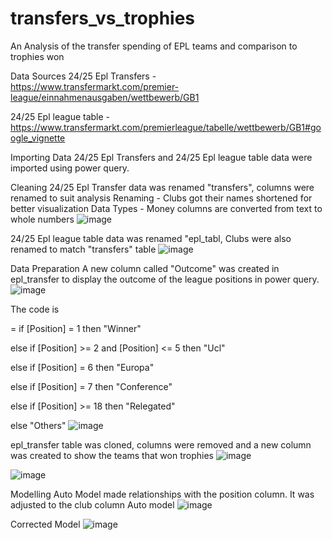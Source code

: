 # transfers_vs_trophies
An Analysis of the transfer spending of EPL teams and comparison to trophies won


Data Sources
24/25 Epl Transfers - https://www.transfermarkt.com/premier-league/einnahmenausgaben/wettbewerb/GB1

24/25 Epl league table - https://www.transfermarkt.com/premierleague/tabelle/wettbewerb/GB1#google_vignette

Importing Data
24/25 Epl Transfers and 24/25 Epl league table data were imported using power query. 

Cleaning
24/25 Epl Transfer data was renamed "transfers", columns were renamed to suit analysis
Renaming - Clubs got their names shortened for better visualization
Data Types - Money columns are converted from text to whole numbers
![image](https://github.com/user-attachments/assets/11cd70d0-de01-41d6-9aba-6025f603d604)

24/25 Epl league table data was renamed "epl_tabl, Clubs were also renamed to match "transfers" table
![image](https://github.com/user-attachments/assets/a92dda9e-616f-45b2-8450-17244c229fef)


Data Preparation
A new column called "Outcome" was created in epl_transfer to display the outcome of the league positions in power query.
![image](https://github.com/user-attachments/assets/bd321aa9-4431-4663-994d-565b1fb4b3ab)

The code is 

= if [Position] = 1 then "Winner"

else if [Position] >= 2 and [Position] <= 5 then "Ucl"

else if [Position] = 6 then "Europa"

else if [Position] = 7 then "Conference"

else if [Position] >= 18 then "Relegated"

else "Others"
![image](https://github.com/user-attachments/assets/494565bb-81b7-401f-aa27-513e7508dc6e)


epl_transfer table was cloned, columns were removed and a new column was created to show the teams that won trophies
![image](https://github.com/user-attachments/assets/21fca646-8dcf-472c-a221-56c096d11ba4)

![image](https://github.com/user-attachments/assets/1901d7cf-a6c2-4593-a2a5-90e7b51d9149)



Modelling
Auto Model made relationships with the position column. It was adjusted to the club column
Auto model 
![image](https://github.com/user-attachments/assets/e3be9f90-e16b-451e-b6d1-7322fc58be14)


Corrected Model 
![image](https://github.com/user-attachments/assets/7bd9e0e8-6460-43bb-b8c2-27682d55c3de)


